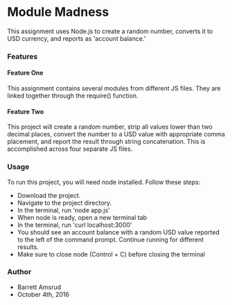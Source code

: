 # Module Madness

This assignment uses Node.js to create a random number, converts it to USD currency, and reports as 'account balance.'

### Features

#### Feature One

This assignment contains several modules from different JS files.  They are linked together through the require() function.

#### Feature Two

This project will create a random number, strip all values lower than two decimal places, convert the number to a USD value with appropriate comma placement, and report the result through string concatenation.  This is accomplished across four separate JS files.

### Usage

To run this project, you will need node installed.  Follow these steps:

- Download the project.
- Navigate to the project directory.
- In the terminal, run 'node app.js'
- When node is ready, open a new terminal tab
- In the terminal, run 'curl localhost:3000'
- You should see an account balance with a random USD value reported to the left of the command prompt.  Continue running for different results.
- Make sure to close node (Control + C) before closing the terminal

### Author
- Barrett Amsrud
- October 4th, 2016

